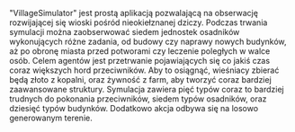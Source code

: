 "VillageSimulator" jest prostą aplikacją pozwalającą na obserwację rozwijającej się wioski pośród nieokiełznanej dziczy. Podczas trwania symulacji można zaobserwować siedem jednostek osadników wykonujących różne zadania, od budowy czy naprawy nowych budynków, aż po obronę miasta przed potworami czy leczenie poległych w walce osób. Celem agentów jest przetrwanie pojawiających się co jakiś czas coraz większych hord przeciwników. Aby to osiągnąć, wieśniacy zbierać będą złoto z kopalni, oraz żywność z farm, aby tworzyć coraz bardziej zaawansowane struktury. Symulacja zawiera pięć typów coraz to bardziej trudnych do pokonania przeciwników, siedem typów osadników, oraz dziesięć typów budynków. Dodatkowo akcja odbywa się na losowo generowanym terenie.